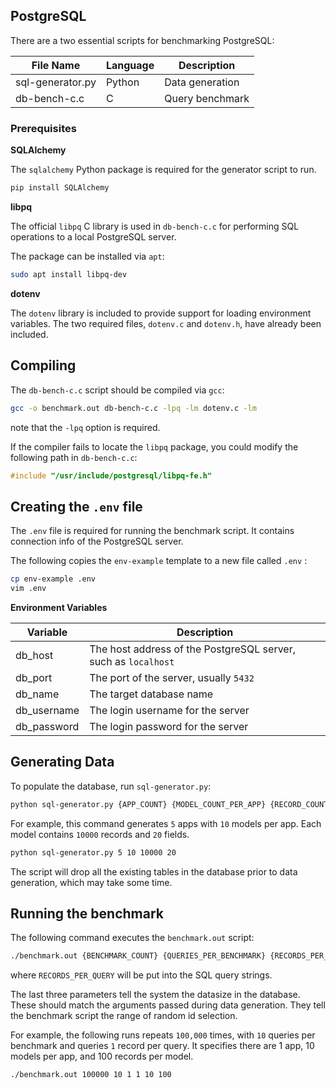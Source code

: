 ## PostgreSQL

There are a two essential scripts for benchmarking PostgreSQL:

| File Name | Language | Description |
| - | - | - |
| sql-generator.py | Python | Data generation |
| db-bench-c.c | C | Query benchmark |

### Prerequisites

**SQLAlchemy**

The `sqlalchemy` Python package is required for the generator script to run.

```bash
pip install SQLAlchemy
```

**libpq**

The official `libpq` C library is used in `db-bench-c.c` for performing SQL operations to a local PostgreSQL server.

The package can be installed via `apt`:

```bash
sudo apt install libpq-dev
```

**dotenv**

The `dotenv` library is included to provide support for loading environment variables. The two required files, `dotenv.c` and `dotenv.h`, have already been included.

## Compiling

The `db-bench-c.c` script should be compiled via `gcc`:

```bash
gcc -o benchmark.out db-bench-c.c -lpq -lm dotenv.c -lm
```

note that the `-lpq` option is required.

If the compiler fails to locate the `libpq` package, you could modify the following path in `db-bench-c.c`:
```c
#include "/usr/include/postgresql/libpq-fe.h"
```

## Creating the `.env` file

The `.env` file is required for running the benchmark script. It contains connection info of the PostgreSQL server.

The following copies the `env-example` template to a new file called `.env` :

```bash
cp env-example .env
vim .env
```

**Environment Variables**

| Variable | Description |
| - | - |
| db_host | The host address of the PostgreSQL server, such as `localhost` |
| db_port | The port of the server, usually `5432` |
| db_name | The target database name |
| db_username | The login username for the server |
| db_password | The login password for the server |

## Generating Data

To populate the database, run `sql-generator.py`:

```bash
python sql-generator.py {APP_COUNT} {MODEL_COUNT_PER_APP} {RECORD_COUNT_PER_APP} {FIELD_COUNT_PER_APP}
```

For example, this command generates `5` apps with `10` models per app. Each model contains `10000` records and `20` fields.

```bash
python sql-generator.py 5 10 10000 20
```

The script will drop all the existing tables in the database prior to data generation, which may take some time.

## Running the benchmark

The following command executes the `benchmark.out` script:

```bash
./benchmark.out {BENCHMARK_COUNT} {QUERIES_PER_BENCHMARK} {RECORDS_PER_QUERY} {DATASIZE_APP_COUNT} {DATASIZE_MODELS_PER_MODEL} {DATASIZE_RECORDS_PER_MODEL}
```

where `RECORDS_PER_QUERY` will be put into the SQL query strings.

The last three parameters tell the system the datasize in the database. These should match the arguments passed during data generation. They tell the benchmark script the range of random id selection.


For example, the following runs repeats `100,000` times, with `10` queries per benchmark and queries `1` record per query.
It specifies there are 1 app, 10 models per app, and 100 records per model.

```bash
./benchmark.out 100000 10 1 1 10 100
```

